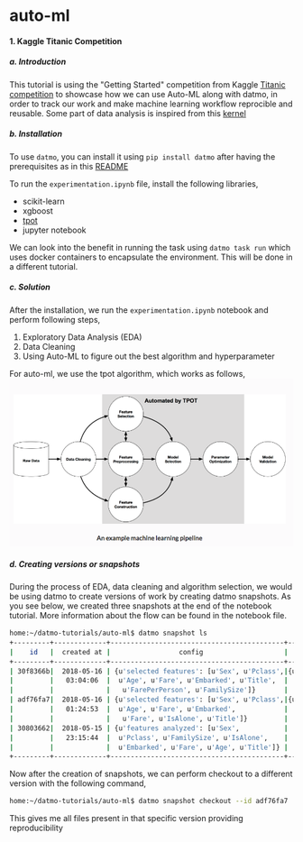 # auto-ml 

#### 1. Kaggle Titanic Competition

##### a. Introduction

This tutorial is using the "Getting Started" competition from Kaggle [Titanic competition](https://www.kaggle.com/c/titanic) to showcase how we can use Auto-ML along with datmo, in order to track our work and make machine learning workflow reprocible and reusable. Some part of data analysis is inspired from this [kernel](https://www.kaggle.com/sinakhorami/titanic-best-working-classifier)

##### b. Installation
To use `datmo`, you can install it using `pip install datmo` after having the prerequisites as in this [README](https://github.com/datmo/datmo)

To run the `experimentation.ipynb` file, install the following libraries,

- scikit-learn
- xgboost
- [tpot](http://epistasislab.github.io/tpot/installing/)
- jupyter notebook

We can look into the benefit in running the task using `datmo task run` which uses docker containers to encapsulate the environment. This will be done in a different tutorial.

##### c. Solution

After the installation, we run the `experimentation.ipynb` notebook and perform following steps,

1. Exploratory Data Analysis (EDA)
2. Data Cleaning
3. Using Auto-ML to figure out the best algorithm and hyperparameter

For auto-ml, we use the tpot algorithm, which works as follows,
![](./images/usage_auto-ml.png)

##### d. Creating versions or snapshots

During the process of EDA, data cleaning and algorithm selection, we would be using datmo to create versions of work by creating datmo snapshots. As you see below, we created three snapshots at the end of the notebook tutorial. More information about the flow can be found in the notebook file.  

```bash
home:~/datmo-tutorials/auto-ml$ datmo snapshot ls
+---------+-------------+-------------------------------------------+-----------------+---------------+-------+
|    id   |  created at |                 config                    |   stats         |      message  | label |
+---------+-------------+-------------------------------------------+-----------------+---------------+-------+
| 30f8366b|  2018-05-16 | {u'selected features': [u'Sex', u'Pclass',|{u'accuracy':    |   auto-ml-2   |  None |
|         |   03:04:06  |  u'Age', u'Fare', u'Embarked', u'Title',  |   0.8295964}    |               |       |
|         |             |   u'FarePerPerson', u'FamilySize']}       |                 |               |       |
| adf76fa7|  2018-05-16 | {u'selected features': [u'Sex', u'Pclass',|{u'accuracy':    |   auto-ml-1   |  None |
|         |   01:24:53  |  u'Age', u'Fare', u'Embarked',            |   0.8206278}    |               |       |
|         |             |   u'Fare', u'IsAlone', u'Title']}         |                 |               |       |
| 30803662|  2018-05-15 | {u'features analyzed': [u'Sex',           |    {}           |     EDA       |  None |
|         |   23:15:44  |  u'Pclass', u'FamilySize', u'IsAlone',    |                 |               |       |
|         |             |  u'Embarked', u'Fare', u'Age', u'Title']} |                 |               |       |
+---------+-------------+-------------------------------------------+-----------------+---------------+-------+
```
Now after the creation of snapshots, we can perform checkout to a different version with the following command,
```bash
home:~/datmo-tutorials/auto-ml$ datmo snapshot checkout --id adf76fa7
```
This gives me all files present in that specific version providing reproducibility